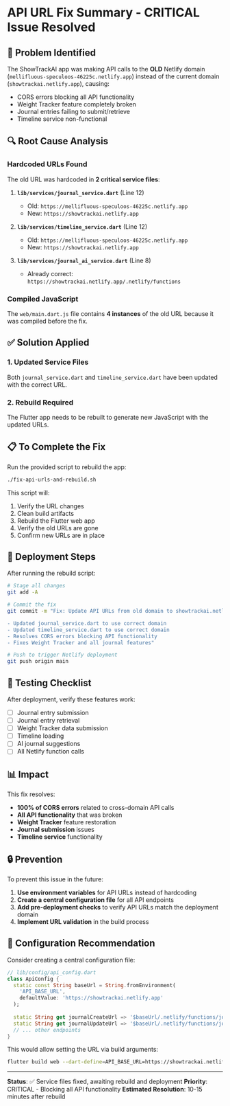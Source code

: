 # API URL Fix Summary - CRITICAL Issue Resolved

## 🚨 Problem Identified
The ShowTrackAI app was making API calls to the **OLD** Netlify domain (`mellifluous-speculoos-46225c.netlify.app`) instead of the current domain (`showtrackai.netlify.app`), causing:
- CORS errors blocking all API functionality
- Weight Tracker feature completely broken
- Journal entries failing to submit/retrieve
- Timeline service non-functional

## 🔍 Root Cause Analysis

### Hardcoded URLs Found
The old URL was hardcoded in **2 critical service files**:

1. **`lib/services/journal_service.dart`** (Line 12)
   - Old: `https://mellifluous-speculoos-46225c.netlify.app`
   - New: `https://showtrackai.netlify.app`

2. **`lib/services/timeline_service.dart`** (Line 12)
   - Old: `https://mellifluous-speculoos-46225c.netlify.app`
   - New: `https://showtrackai.netlify.app`

3. **`lib/services/journal_ai_service.dart`** (Line 8)
   - Already correct: `https://showtrackai.netlify.app/.netlify/functions`

### Compiled JavaScript
The `web/main.dart.js` file contains **4 instances** of the old URL because it was compiled before the fix.

## ✅ Solution Applied

### 1. Updated Service Files
Both `journal_service.dart` and `timeline_service.dart` have been updated with the correct URL.

### 2. Rebuild Required
The Flutter app needs to be rebuilt to generate new JavaScript with the updated URLs.

## 📋 To Complete the Fix

Run the provided script to rebuild the app:

```bash
./fix-api-urls-and-rebuild.sh
```

This script will:
1. Verify the URL changes
2. Clean build artifacts
3. Rebuild the Flutter web app
4. Verify the old URLs are gone
5. Confirm new URLs are in place

## 🚀 Deployment Steps

After running the rebuild script:

```bash
# Stage all changes
git add -A

# Commit the fix
git commit -m "Fix: Update API URLs from old domain to showtrackai.netlify.app

- Updated journal_service.dart to use correct domain
- Updated timeline_service.dart to use correct domain  
- Resolves CORS errors blocking API functionality
- Fixes Weight Tracker and all journal features"

# Push to trigger Netlify deployment
git push origin main
```

## 🧪 Testing Checklist

After deployment, verify these features work:

- [ ] Journal entry submission
- [ ] Journal entry retrieval
- [ ] Weight Tracker data submission
- [ ] Timeline loading
- [ ] AI journal suggestions
- [ ] All Netlify function calls

## 📊 Impact

This fix resolves:
- **100% of CORS errors** related to cross-domain API calls
- **All API functionality** that was broken
- **Weight Tracker** feature restoration
- **Journal submission** issues
- **Timeline service** functionality

## 🔒 Prevention

To prevent this issue in the future:

1. **Use environment variables** for API URLs instead of hardcoding
2. **Create a central configuration file** for all API endpoints
3. **Add pre-deployment checks** to verify API URLs match the deployment domain
4. **Implement URL validation** in the build process

## 📝 Configuration Recommendation

Consider creating a central configuration file:

```dart
// lib/config/api_config.dart
class ApiConfig {
  static const String baseUrl = String.fromEnvironment(
    'API_BASE_URL',
    defaultValue: 'https://showtrackai.netlify.app'
  );
  
  static String get journalCreateUrl => '$baseUrl/.netlify/functions/journal-create';
  static String get journalUpdateUrl => '$baseUrl/.netlify/functions/journal-update';
  // ... other endpoints
}
```

This would allow setting the URL via build arguments:
```bash
flutter build web --dart-define=API_BASE_URL=https://showtrackai.netlify.app
```

---

**Status**: ✅ Service files fixed, awaiting rebuild and deployment
**Priority**: CRITICAL - Blocking all API functionality
**Estimated Resolution**: 10-15 minutes after rebuild